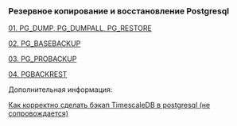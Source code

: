 ### Резервное копирование и восстановление Postgresql
[01. PG_DUMP, PG_DUMPALL, PG_RESTORE ](https://github.com/Aleksey-10081967/Postgresql-study/blob/main/backups/pgdump/pgdump.md)

[02. PG_BASEBACKUP ](https://github.com/Aleksey-10081967/Postgresql-study/tree/main/backups/pg_basebackup)

[03. PG_PROBACKUP ](https://github.com/Aleksey-10081967/Postgresql-study/tree/main/backups/pro-backup)

[04. PGBACKREST ]()

Дополнительная информация:

[Как корректно сделать бэкап TimescaleDB в postgresql (не сопровождается)](https://rabota.dev/forum/threads/%D0%9A%D0%B0%D0%BA-%D0%BA%D0%BE%D1%80%D1%80%D0%B5%D0%BA%D1%82%D0%BD%D0%BE-%D1%81%D0%B4%D0%B5%D0%BB%D0%B0%D1%82%D1%8C-%D0%B1%D1%8D%D0%BA%D0%B0%D0%BF-timescaledb-%D0%B2-postgresql.4017/)
